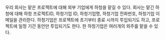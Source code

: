 우리 회사는 맡은 프로젝트에 대해 외부 기업에게 하청을 맡길 수 있다.
회사는 맡긴 하청에 대해 하청 프로젝트ID, 하청기업 ID, 하청기업명, 하청기업 전화번호, 하청기업 이메일을 관리한다.
하청기업은 프로젝트에 초기부터 종료 시까지 투입되기도 하고, 프로젝트에 일정 기간 동안만 투입되기도 한다.
한 하청기업은 여러개의 외주를 맡을 수 있다.